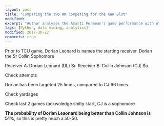 ```yaml
---
layout: post
title: "Comparing the two WR competing for the XWR Slot"
modified:
excerpt: "Author analyses the Amanti Formean's game performance with other WR in the team"
tags: [Python, data mining, analytics]
modified: 2017-10-22
comments: true
---
```


Prior to TCU game, Dorian Leonard is names the starting receiver. Dorian the Sr Collin Sophomore

Receiver A: Dorian Leonard (DL) Sr.
Receiver B: Collin Johnson (CJ) So.

Check attempts

Dorian has been targeted 25 times, compared to CJ 66 times.


Check yardages

Check last 2 games (ackwoledge shitty start, CJ is a sophomore 

**The probability of Dorian Leaonard being better than Collin Johnson is 51%**, so this is pretty much a 50-50. 



